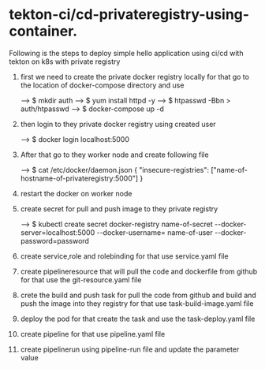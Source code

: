 # tekton-ci/cd-privateregistry-using-container.

Following is the steps to deploy simple hello  application using ci/cd with tekton on k8s with private registry

1. first we need to create the private docker registry locally for that go to the location of docker-compose directory and use

     -->   $ mkdir auth
     -->   $ yum install httpd -y
     -->   $ htpasswd -Bbn <name-of-user> <password> > auth/htpasswd
     -->   $ docker-compose up -d

2.  then login to they private docker registry  using created user 

     --> $ docker login localhost:5000

3.  After that go to they worker node and create following file 

     --> $ cat /etc/docker/daemon.json 
          {
               "insecure-registries": ["name-of-hostname-of-privateregistry:5000"]
          }

4.  restart the docker on worker node

5.  create secret for pull and push image to they private registry
 
      --> $ kubectl create secret docker-registry name-of-secret --docker-server=localhost:5000 --docker-username= name-of-user  --docker-password=password 

6.  create service,role and rolebinding for that use service.yaml file

7.  create pipelineresource that will pull the code and dockerfile from github for that use the git-resource.yaml file

8.  crete the build and push task for pull the code from github and build and push the image into they registry for that use task-build-image.yaml file

9.  deploy the pod for that create the task and use the task-deploy.yaml file

10. create pipeline for that use pipeline.yaml file

11. create pipelinerun using pipeline-run file and update the parameter value





   
 
